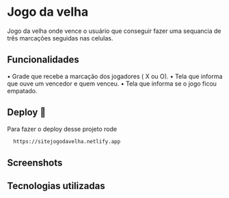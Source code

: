 # Jogo da velha

Jogo da velha onde vence o usuário que conseguir fazer uma sequancia de três marcações seguidas nas celulas.


## Funcionalidades

•	Grade que recebe a marcação dos jogadores ( X ou O).
•	Tela que informa que ouve um vencedor e quem venceu.
•	Tela que informa se o jogo ficou empatado.



## Deploy 🚀

Para fazer o deploy desse projeto rode

```bash
  https://sitejogodavelha.netlify.app
```

## Screenshots



## Tecnologias utilizadas

